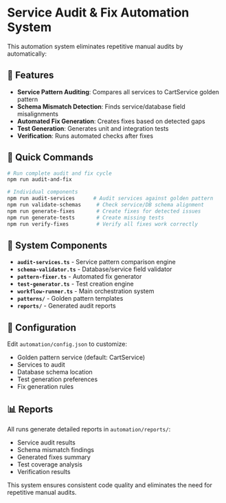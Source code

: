# Service Audit & Fix Automation System

This automation system eliminates repetitive manual audits by automatically:

## 🎯 **Features**
- **Service Pattern Auditing**: Compares all services to CartService golden pattern
- **Schema Mismatch Detection**: Finds service/database field misalignments
- **Automated Fix Generation**: Creates fixes based on detected gaps
- **Test Generation**: Generates unit and integration tests
- **Verification**: Runs automated checks after fixes

## 🚀 **Quick Commands**

```bash
# Run complete audit and fix cycle
npm run audit-and-fix

# Individual components
npm run audit-services      # Audit services against golden pattern
npm run validate-schemas     # Check service/DB schema alignment
npm run generate-fixes       # Create fixes for detected issues
npm run generate-tests       # Create missing tests
npm run verify-fixes         # Verify all fixes work correctly
```

## 📁 **System Components**

- **`audit-services.ts`** - Service pattern comparison engine
- **`schema-validator.ts`** - Database/service field validator
- **`pattern-fixer.ts`** - Automated fix generator
- **`test-generator.ts`** - Test creation engine
- **`workflow-runner.ts`** - Main orchestration system
- **`patterns/`** - Golden pattern templates
- **`reports/`** - Generated audit reports

## 🔧 **Configuration**

Edit `automation/config.json` to customize:
- Golden pattern service (default: CartService)
- Services to audit
- Database schema location
- Test generation preferences
- Fix generation rules

## 📊 **Reports**

All runs generate detailed reports in `automation/reports/`:
- Service audit results
- Schema mismatch findings
- Generated fixes summary
- Test coverage analysis
- Verification results

This system ensures consistent code quality and eliminates the need for repetitive manual audits.
